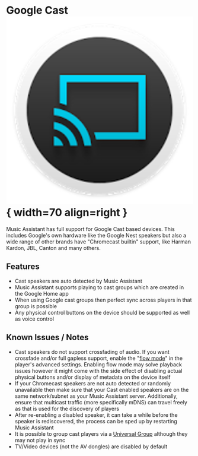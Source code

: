 # Google Cast ![Preview image](../assets/icons/chromecast-logo.png){ width=70 align=right }

Music Assistant has full support for Google Cast based devices. This includes Google's own hardware like the Google Nest speakers but also a wide range of other brands have "Chromecast builtin" support, like Harman Kardon, JBL, Canton and many others. 

## Features

- Cast speakers are auto detected by Music Assistant
- Music Assistant supports playing to cast groups which are created in the Google Home app
- When using Google cast groups then perfect sync across players in that group is possible
- Any physical control buttons on the device should be supported as well as voice control

## Known Issues / Notes

- Cast speakers do not support crossfading of audio. If you want crossfade and/or full gapless support, enable the "[flow mode](../faq/normalization.md/#track-queueing)" in the player's advanced settings. Enabling flow mode may solve playback issues however it might come with the side effect of disabling actual physical buttons and/or display of metadata on the device itself
- If your Chromecast speakers are not auto detected or randomly unavailable then make sure that your Cast enabled speakers are on the same network/subnet as your Music Assistant server. Additionally, ensure that multicast traffic (more specifically mDNS) can travel freely as that is used for the discovery of players
- After re-enabling a disabled speaker, it can take a while before the speaker is rediscovered, the process can be sped up by restarting Music Assistant
- It is possible to group cast players via a [Universal Group](../faq/groups.md#universal-groups) although they may not play in sync
- TV/Video devices (not the AV dongles) are disabled by default
